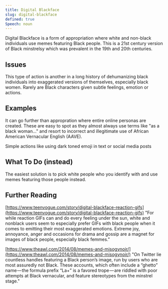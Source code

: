 ```yaml
---
title: Digital Blackface
slug: digital-blackface
defined: true
Speech: noun
---
```


Digital Blackface is a form of appropriation where white and non-black individuals use memes featuring Black people. This is a 21st century version of Black minstrelsy which was prevalent in the 19th and 20th centuries.


## Issues

 This type of action is another in a long history of dehumanizing black individuals into exaggerated versions of themselves, especially black women. Rarely are Black characters given subtle feelings, emotion or actions.


## Examples
It can go further than appropration where entire online personas are created. These are easy to spot as they almost always use terms like "as a black woman..." and resort to incorrect and illegitimate use of African American Vernacular English (AAVE).

Simple actions like using dark toned emoji in text or social media posts

## What To Do (instead)

The easiest solution is to pick white people who you identify with and use memes featuring those people instead.

## Further Reading

[https://www.teenvogue.com/story/digital-blackface-reaction-gifs](https://www.teenvogue.com/story/digital-blackface-reaction-gifs)
"For while reaction GIFs can and do every feeling under the sun, white and nonblack users seem to especially prefer GIFs with black people when it comes to emitting their most exaggerated emotions. Extreme joy, annoyance, anger and occasions for drama and gossip are a magnet for images of black people, especially black femmes."

[https://www.theawl.com/2014/08/memes-and-misogynoir/](https://www.theawl.com/2014/08/memes-and-misogynoir/)
"On Twitter lie countless handles featuring a Black person’s image, run by users who are most assuredly not Black. These accounts, which often include a “ghetto” name — the formula prefix “La+” is a favored trope — are riddled with poor attempts at Black vernacular, and feature stereotypes from the minstrel stage."
